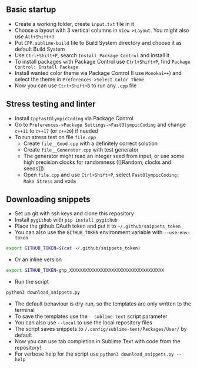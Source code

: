 ## Basic startup
- Create a working folder, create `input.txt` file in it
- Choose a layout with 3 vertical columns in `View->Layout`. You might also use `Alt+Shift+3`
- Put `CPP.sublime-build` file to Build System directory and choose it as default Build System
- Use `Ctrl+Shift+P`, search `Install Package Control` and install it
- To install packages with Package Control  use `Ctrl+Shift+P`, find `Package Control: Install Package`
- Install wanted color theme via Package Control (I use `Monokai++`) and select the theme in `Preferences->Select Color Theme`
- Now you can use `Ctrl+Shift+B` to run any `.cpp` file
## Stress testing and linter
- Install `CppFastOlympicCoding` via Package Control
- Go to `Preferences->Package Settings->FastOlympicCoding` and change `c++11` to `c++17` (or `c++20`) if needed
- To run stress test on file `file.cpp`
	- Create `file__Good.cpp` with a definitely correct solution
	- Create `file__Generator.cpp` with test generator
	- The generator might read an integer seed from input, or use some high precision clocks for randomness ([[Random, clocks and seeds]])
	- Open `file.cpp` and use `Ctrl+Shift+P`, select `FastOlympicCoding: Make Stress` and voila
## Downloading snippets
- Set up git with ssh keys and clone this repository
- Install `pygithub` with `pip install pygithub`
- Place the github OAuth token and put it to `~/.github/snippets_token`
- You can also use the `GITHUB_TOKEN` environment variable with `--use-env-token`
```bash
export GITHUB_TOKEN=$(cat ~/.github/snippets_token)
```
- Or an inline version
```bash
export GITHUB_TOKEN=ghp_XXXXXXXXXXXXXXXXXXXXXXXXXXXXXXXXXXXX
```
- Run the script
```bash
python3 download_snippets.py
```
- The default behaviour is dry-run, so the templates are only written to the terminal
- To save the templates use the `--sublime-text` script parameter
- You can also use `--local` to use the local repository files
- The script saves snippets to `/.config/sublime-text/Packages/User/` by default
- Now you can use tab completion in Sublime Text with code from the repository!
- For verbose help for the script use `python3 download_snippets.py --help`